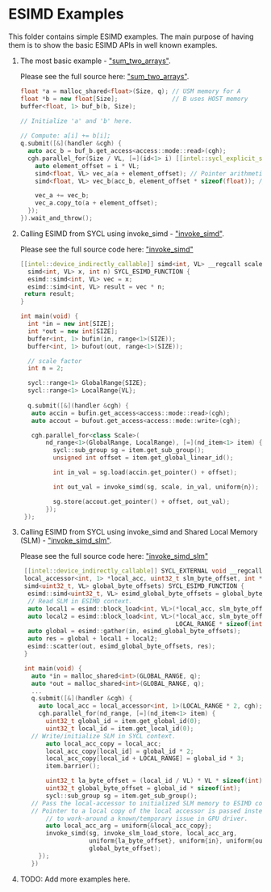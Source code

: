 # ESIMD Examples

This folder contains simple ESIMD examples. The main purpose of having them
is to show the basic ESIMD APIs in well known examples.

1) The most basic example - ["sum_two_arrays"](./sum_two_arrays.md).
   
   Please see the full source here: ["sum_two_arrays"](./sum_two_arrays.md).
   ```c++
   float *a = malloc_shared<float>(Size, q); // USM memory for A
   float *b = new float[Size];               // B uses HOST memory
   buffer<float, 1> buf_b(b, Size);

   // Initialize 'a' and 'b' here.
    
   // Compute: a[i] += b[i];
   q.submit([&](handler &cgh) {
     auto acc_b = buf_b.get_access<access::mode::read>(cgh);
     cgh.parallel_for(Size / VL, [=](id<1> i) [[intel::sycl_explicit_simd]] {
       auto element_offset = i * VL;
       simd<float, VL> vec_a(a + element_offset); // Pointer arithmetic uses element offset
       simd<float, VL> vec_b(acc_b, element_offset * sizeof(float)); // accessor API uses byte-offset

       vec_a += vec_b;
       vec_a.copy_to(a + element_offset);
     });
   }).wait_and_throw();
   ```
2) Calling ESIMD from SYCL using invoke_simd - ["invoke_simd"](./invoke_simd.md).
   
   Please see the full source code here: ["invoke_simd"](./invoke_simd.md)
   ```c++
   [[intel::device_indirectly_callable]] simd<int, VL> __regcall scale(
     simd<int, VL> x, int n) SYCL_ESIMD_FUNCTION {
     esimd::simd<int, VL> vec = x;
     esimd::simd<int, VL> result = vec * n;
    return result;
   }

   int main(void) { 
     int *in = new int[SIZE];
     int *out = new int[SIZE];
     buffer<int, 1> bufin(in, range<1>(SIZE));
     buffer<int, 1> bufout(out, range<1>(SIZE));

     // scale factor
     int n = 2;

     sycl::range<1> GlobalRange{SIZE};
     sycl::range<1> LocalRange{VL};
    
     q.submit([&](handler &cgh) {
      auto accin = bufin.get_access<access::mode::read>(cgh);
      auto accout = bufout.get_access<access::mode::write>(cgh);

      cgh.parallel_for<class Scale>(
          nd_range<1>(GlobalRange, LocalRange), [=](nd_item<1> item) {
            sycl::sub_group sg = item.get_sub_group();
            unsigned int offset = item.get_global_linear_id();

            int in_val = sg.load(accin.get_pointer() + offset);

            int out_val = invoke_simd(sg, scale, in_val, uniform{n});

            sg.store(accout.get_pointer() + offset, out_val);
          });
    });
    ```
3)  Calling ESIMD from SYCL using invoke_simd and Shared Local Memory (SLM) - ["invoke_simd_slm"](./invoke_simd_slm.md).
  
    Please see the full source code here: ["invoke_simd_slm"](./invoke_simd_slm.md)
    ```c++
     [[intel::device_indirectly_callable]] SYCL_EXTERNAL void __regcall invoke_slm_load_store(
     local_accessor<int, 1> *local_acc, uint32_t slm_byte_offset, int *in, int *out,
     simd<uint32_t, VL> global_byte_offsets) SYCL_ESIMD_FUNCTION {
      esimd::simd<uint32_t, VL> esimd_global_byte_offsets = global_byte_offsets;
      // Read SLM in ESIMD context.
      auto local1 = esimd::block_load<int, VL>(*local_acc, slm_byte_offset);
      auto local2 = esimd::block_load<int, VL>(*local_acc, slm_byte_offset + 
                                               LOCAL_RANGE * sizeof(int));
      auto global = esimd::gather(in, esimd_global_byte_offsets);
      auto res = global + local1 + local2;
      esimd::scatter(out, esimd_global_byte_offsets, res);
     }

     int main(void) {
       auto *in = malloc_shared<int>(GLOBAL_RANGE, q);
       auto *out = malloc_shared<int>(GLOBAL_RANGE, q);
       ...
       q.submit([&](handler &cgh) {
         auto local_acc = local_accessor<int, 1>(LOCAL_RANGE * 2, cgh);
         cgh.parallel_for(nd_range, [=](nd_item<1> item) {
           uint32_t global_id = item.get_global_id(0);
           uint32_t local_id = item.get_local_id(0);
	   // Write/initialize SLM in SYCL context.
           auto local_acc_copy = local_acc;
           local_acc_copy[local_id] = global_id * 2;
           local_acc_copy[local_id + LOCAL_RANGE] = global_id * 3;
           item.barrier();

           uint32_t la_byte_offset = (local_id / VL) * VL * sizeof(int);
           uint32_t global_byte_offset = global_id * sizeof(int);
           sycl::sub_group sg = item.get_sub_group();
	   // Pass the local-accessor to initialized SLM memory to ESIMD context.
	   // Pointer to a local copy of the local accessor is passed instead of a local-accessor value now
           // to work-around a known/temporary issue in GPU driver.
           auto local_acc_arg = uniform{&local_acc_copy};
           invoke_simd(sg, invoke_slm_load_store, local_acc_arg,
                       uniform{la_byte_offset}, uniform{in}, uniform{out},
                       global_byte_offset);
         });
       })
    ```

5) TODO: Add more examples here.
